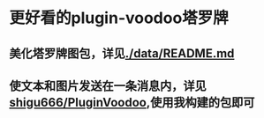 # 更好看的plugin-voodoo塔罗牌
## 美化塔罗牌图包，详见[./data/README.md](https://github.com/shigu666/ProjectModdedforMirai/blob/main/%E6%9B%B4%E5%A5%BD%E7%9C%8B%E7%9A%84plugin-voodoo%E5%A1%94%E7%BD%97%E7%89%8C/data/README.md)
## 使文本和图片发送在一条消息内，详见[shigu666/PluginVoodoo](https://github.com/shigu666/PluginVoodoo),使用我构建的包即可